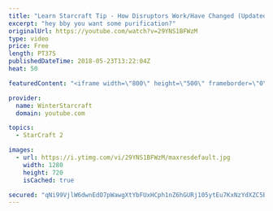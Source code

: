 ```yaml
---
title: "Learn Starcraft Tip - How Disruptors Work/Have Changed (Updated Patch 4.0 2018)"
excerpt: "hey bby you want some purification?"
originalUrl: https://youtube.com/watch?v=29YNS1BFWzM
type: video
price: Free
length: PT37S
publishedDateTime: 2018-05-23T13:22:04Z
heat: 50

featuredContent: "<iframe width=\"800\" height=\"500\" frameborder=\"0\" src=\"https://www.youtube.com/embed/29YNS1BFWzM\" allow=\"accelerometer; autoplay; encrypted-media; gyroscope; picture-in-picture\" allowfullscreen></iframe>"

provider:
  name: WinterStarcraft
  domain: youtube.com

topics:
  - StarCraft 2

images:
  - url: https://i.ytimg.com/vi/29YNS1BFWzM/maxresdefault.jpg
    width: 1280
    height: 720
    isCached: true

secured: "qNi99VjlW6dwnEdO7pWawgXtYbFUxHCph1nZ6hGURj105ytEu7KxNzYdXZC5BZ4LhzmwsCUCldOugfX6RUxANOuyNNJKFS6Q1IrE2Ks6NV2XQGBcqL7w5cw0eH/OnyJSKLEkKKw2whjeLVMC8doPvYWuEAg29Q8iM24rmIyuHuImhtgs4/j+Tg4hUHSAhXDuz+EuuJZJnfcx3u9piXr1d6OzYMGKIobFvb/xhGa4zoHDR5anKPBs1In2z/cRg+l2OmvA+5vRprYoz1lAGJdmRT1KhN7c2tPyySoEenHgtAxZnbo7aCClhzyBRP4o7pI/zlhGJq3TgTb15KZFKe3n/YnQ7yLrFcW08lNIpYtMhsfZwpiwF1iCkhpjSI/xz6Ir/z884aVbtAax/nhLXdr2IZP+e81ayUdOBFOJqUTNroA=;/y4EFPCqsFEYD3YMNDLR+w=="
---
```


